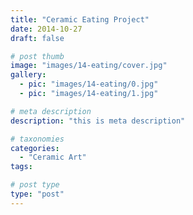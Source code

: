 ```yaml
---
title: "Ceramic Eating Project"
date: 2014-10-27
draft: false

# post thumb
image: "images/14-eating/cover.jpg"
gallery:
  - pic: "images/14-eating/0.jpg"
  - pic: "images/14-eating/1.jpg"

# meta description
description: "this is meta description"

# taxonomies
categories: 
  - "Ceramic Art"
tags:

# post type
type: "post"
---
```


